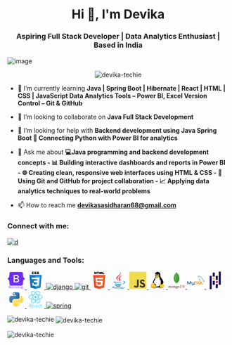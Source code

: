 <h1 align="center">Hi 👋, I'm Devika</h1>
<h3 align="center">Aspiring Full Stack Developer | Data Analytics Enthusiast | Based in India</h3>
<img  align="center" width="740" height="415" alt="image" src="https://github.com/user-attachments/assets/2f6d1c31-d77f-4fd8-acf0-76ddc803f10f" />


<p align="center"> <img src="https://komarev.com/ghpvc/?username=devika-techie&label=Profile%20views&color=0e75b6&style=flat" alt="devika-techie" /> </p>

- 🌱 I’m currently learning **Java | Spring Boot | Hibernate | React | HTML | CSS | JavaScript Data Analytics Tools – Power BI, Excel Version Control – Git & GitHub**

- 👯 I’m looking to collaborate on **Java Full Stack Development**

- 🤝 I’m looking for help with **Backend development using Java Spring Boot 🧠 Connecting Python with Power BI for analytics**

- 💬 Ask me about **💻Java programming and backend development concepts - 📊 Building interactive dashboards and reports in Power BI - 🌐 Creating clean, responsive web interfaces using HTML & CSS - 📁 Using Git and GitHub for project collaboration - 📈 Applying data analytics techniques to real-world problems**

- 📫 How to reach me **devikasasidharan68@gmail.com**

<h3 align="left">Connect with me:</h3>
<p align="left">
<a href="https://kaggle.com/d" target="blank"><img align="center" src="https://raw.githubusercontent.com/rahuldkjain/github-profile-readme-generator/master/src/images/icons/Social/kaggle.svg" alt="d" height="30" width="40" /></a>
</p>

<h3 align="left">Languages and Tools:</h3>
<p align="left"> <a href="https://getbootstrap.com" target="_blank" rel="noreferrer"> <img src="https://raw.githubusercontent.com/devicons/devicon/master/icons/bootstrap/bootstrap-plain-wordmark.svg" alt="bootstrap" width="40" height="40"/> </a> <a href="https://www.w3schools.com/css/" target="_blank" rel="noreferrer"> <img src="https://raw.githubusercontent.com/devicons/devicon/master/icons/css3/css3-original-wordmark.svg" alt="css3" width="40" height="40"/> </a> <a href="https://www.djangoproject.com/" target="_blank" rel="noreferrer"> <img src="https://cdn.worldvectorlogo.com/logos/django.svg" alt="django" width="40" height="40"/> </a> <a href="https://git-scm.com/" target="_blank" rel="noreferrer"> <img src="https://www.vectorlogo.zone/logos/git-scm/git-scm-icon.svg" alt="git" width="40" height="40"/> </a> <a href="https://www.w3.org/html/" target="_blank" rel="noreferrer"> <img src="https://raw.githubusercontent.com/devicons/devicon/master/icons/html5/html5-original-wordmark.svg" alt="html5" width="40" height="40"/> </a> <a href="https://www.java.com" target="_blank" rel="noreferrer"> <img src="https://raw.githubusercontent.com/devicons/devicon/master/icons/java/java-original.svg" alt="java" width="40" height="40"/> </a> <a href="https://developer.mozilla.org/en-US/docs/Web/JavaScript" target="_blank" rel="noreferrer"> <img src="https://raw.githubusercontent.com/devicons/devicon/master/icons/javascript/javascript-original.svg" alt="javascript" width="40" height="40"/> </a> <a href="https://www.linux.org/" target="_blank" rel="noreferrer"> <img src="https://raw.githubusercontent.com/devicons/devicon/master/icons/linux/linux-original.svg" alt="linux" width="40" height="40"/> </a> <a href="https://www.mongodb.com/" target="_blank" rel="noreferrer"> <img src="https://raw.githubusercontent.com/devicons/devicon/master/icons/mongodb/mongodb-original-wordmark.svg" alt="mongodb" width="40" height="40"/> </a> <a href="https://www.mysql.com/" target="_blank" rel="noreferrer"> <img src="https://raw.githubusercontent.com/devicons/devicon/master/icons/mysql/mysql-original-wordmark.svg" alt="mysql" width="40" height="40"/> </a> <a href="https://pandas.pydata.org/" target="_blank" rel="noreferrer"> <img src="https://raw.githubusercontent.com/devicons/devicon/2ae2a900d2f041da66e950e4d48052658d850630/icons/pandas/pandas-original.svg" alt="pandas" width="40" height="40"/> </a> <a href="https://www.python.org" target="_blank" rel="noreferrer"> <img src="https://raw.githubusercontent.com/devicons/devicon/master/icons/python/python-original.svg" alt="python" width="40" height="40"/> </a> <a href="https://reactjs.org/" target="_blank" rel="noreferrer"> <img src="https://raw.githubusercontent.com/devicons/devicon/master/icons/react/react-original-wordmark.svg" alt="react" width="40" height="40"/> </a> <a href="https://spring.io/" target="_blank" rel="noreferrer"> <img src="https://www.vectorlogo.zone/logos/springio/springio-icon.svg" alt="spring" width="40" height="40"/> </a> </p>

<p><img align="left" src="https://github-readme-stats.vercel.app/api/top-langs?username=devika-techie&show_icons=true&locale=en&layout=compact" alt="devika-techie" /></p>

<p>&nbsp;<img align="center" src="https://github-readme-stats.vercel.app/api?username=devika-techie&show_icons=true&locale=en" alt="devika-techie" /></p>

<p><img align="center" src="https://github-readme-streak-stats.herokuapp.com/?user=devika-techie&" alt="devika-techie" /></p>
